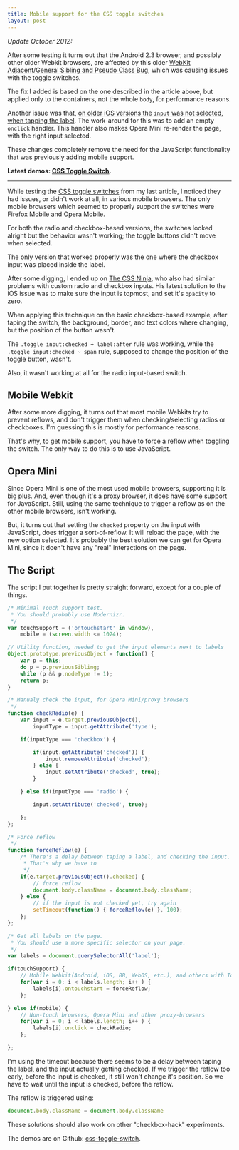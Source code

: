 ```yaml
---
title: Mobile support for the CSS toggle switches
layout: post
---
```


*Update October 2012:*

After some testing it turns out that the Android 2.3 browser, and possibly other older Webkit browsers, are affected by this older [WebKit Adjacent/General Sibling and Pseudo Class Bug](http://css-tricks.com/webkit-sibling-bug/), which was causing issues with the toggle switches.

The fix I added is based on the one described in the article above, but applied only to the containers, not the whole `body`, for performance reasons.

Another issue was that, [on older iOS versions the `input` was not selected, when tapping the label](http://stackoverflow.com/questions/7358781/tapping-on-label-in-mobile-safari). The work-around for this was to add an empty `onclick` handler. This handler also makes Opera Mini re-render the page, with the right input selected.

These changes completely remove the need for the JavaScript functionality that was previously adding mobile support.

**Latest demos: [CSS Toggle Switch](/css-toggle-switch/).**

***

While testing the [CSS toggle switches](/css-toggle-switches) from my last article, I noticed they had issues, or didn't work at all, in various mobile browsers. The only mobile browsers which seemed to properly support the switches were Firefox Mobile and Opera Mobile.

For both the radio and checkbox-based versions, the switches looked alright but the behavior wasn't working; the toggle buttons didn't move when selected.

The only version that worked properly was the one where the checkbox input was placed inside the label.

After some digging, I ended up on [The CSS Ninja](http://www.thecssninja.com/css/custom-inputs-using-css), who also had similar problems with custom radio and checkbox inputs. His latest solution to the iOS issue was to make sure the input is topmost, and set it's `opacity` to zero.

When applying this technique on the basic checkbox-based example, after taping the switch, the background, border, and text colors where changing, but the position of the button wasn't.

The `.toggle input:checked + label:after` rule was working, while the `.toggle input:checked ~ span` rule, supposed to change the position of the toggle button, wasn't.

Also, it wasn't working at all for the radio input-based switch.


## Mobile Webkit

After some more digging, it turns out that most mobile Webkits try to prevent reflows, and don't trigger them when checking/selecting radios or checkboxes. I'm guessing this is mostly for performance reasons.

That's why, to get mobile support, you have to force a reflow when toggling the switch. The only way to do this is to use JavaScript.


## Opera Mini

Since Opera Mini is one of the most used mobile browsers, supporting it is big plus. And, even though it's a proxy browser, it does have some support for JavaScript. Still, using the same technique to trigger a reflow as on the other mobile browsers, isn't working.

But, it turns out that setting the `checked` property on the input with JavaScript, does trigger a sort-of-reflow. It will reload the page, with the new option selected. It's probably the best solution we can get for Opera Mini, since it doen't have any "real" interactions on the page.


## The Script

The script I put together is pretty straight forward, except for a couple of things.

```javascript
/* Minimal Touch support test.
 * You should probably use Modernizr.
 */
var touchSupport = ('ontouchstart' in window),
	mobile = (screen.width <= 1024);

// Utility function, needed to get the input elements next to labels
Object.prototype.previousObject = function() {
	var p = this;
	do p = p.previousSibling;
	while (p && p.nodeType != 1);
	return p;
}

/* Manualy check the input, for Opera Mini/proxy browsers
 */
function checkRadio(e) {
	var input = e.target.previousObject(),
		inputType = input.getAttribute('type');

	if(inputType === 'checkbox') {

		if(input.getAttribute('checked')) {
			input.removeAttribute('checked');
		} else {
			input.setAttribute('checked', true);
		}

	} else if(inputType === 'radio') {

		input.setAttribute('checked', true);

	};
};

/* Force reflow
 */
function forceReflow(e) {
	/* There's a delay between taping a label, and checking the input.
	 * That's why we have to
	 */
	if(e.target.previousObject().checked) {
		// force reflow
		document.body.className = document.body.className;
	} else {
		// if the input is not checked yet, try again
		setTimeout(function() { forceReflow(e) }, 100);
	};
};

/* Get all labels on the page.
 * You should use a more specific selector on your page.
 */
var labels = document.querySelectorAll('label');

if(touchSupport) {
	// Mobile Webkit(Android, iOS, BB, WebOS, etc.), and others with Touch support
	for(var i = 0; i < labels.length; i++ ) {
		labels[i].ontouchstart = forceReflow;
	};

} else if(mobile) {
	// Non-touch browsers, Opera Mini and other proxy-browsers
	for(var i = 0; i < labels.length; i++ ) {
		labels[i].onclick = checkRadio;
	};

};
```

I'm using the timeout because there seems to be a delay between taping the label, and the input actually getting checked. If we trigger the reflow too early, before the input is checked, it still won't change it's position. So we have to wait until the input is checked, before the reflow.

The reflow is triggered using:

```javascript
document.body.className = document.body.className
```


These solutions should also work on other "checkbox-hack" experiments.

The demos are on Github: [css-toggle-switch](https://github.com/ghinda/css-toggle-switch).
